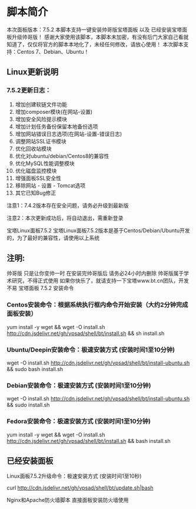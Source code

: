 # 脚本简介
本次面板版本：7.5.2
本脚本支持一键安装帅哥版宝塔面板 以及 已经安装宝塔面板升级帅哥版！
感谢大家使用该脚本，本脚本未加密，有没有后门大家自己看就知道了，仅仅将官方的脚本本地化了，未经任何修改，请放心使用！
本次脚本支持：Centos 7、Debian、Ubuntu！

## Linux更新说明
### 7.5.2更新日志：
1. 增加创建软链文件功能
2. 增加composer模块(在网站-设置)
3. 增加安全风险提示模块
4. 增加计划任务备份保留本地备份选项
5. 增加网站错误日志选项(在网站-设置-错误日志)
6. 调整网站SSL证书模块
7. 优化回收站模块
8. 优化对ubuntu/debian/Centos8的兼容性
9. 优化MySQL性能调整模块
10. 优化磁盘监控模块
11. 增强面板SSL安全性
12. 移除网站 - 设置 - Tomcat选项
13. 其它已知Bug修正

注意1：7.4.2版本存在安全问题，请务必升级到最新版

注意2：本次更新成功后，将自动退出，需重新登录


宝塔Linux面板7.5.2
宝塔Linux面板7.5.2版本是基于Centos/Debian/Ubuntu开发的，为了最好的兼容性，请使用以上系统

## 注明:
帅哥版 只是让你变帅一时
在安装完帅哥版后 请务必24小时内删除
帅哥版属于学术研究，不得正式使用
如果你快乐了，就请支持一下宝塔www.bt.cn团队，开发不易
宝塔面板 7.5.2 安装命令
### Centos安装命令：根据系统执行框内命令开始安装（大约2分钟完成面板安装）

yum install -y wget && wget -O install.sh http://cdn.jsdelivr.net/gh/vpsad/shell/bt/install.sh && sh install.sh

### Ubuntu/Deepin安装命令：极速安装方式 (安装时间1至10分钟)

wget -O install.sh http://cdn.jsdelivr.net/gh/vpsad/shell/bt/install-ubuntu.sh && sudo bash install.sh

### Debian安装命令：极速安装方式 (安装时间1至10分钟)

wget -O install.sh http://cdn.jsdelivr.net/gh/vpsad/shell/bt/install-ubuntu.sh && sudo install.sh

### Fedora安装命令：极速安装方式 (安装时间1至10分钟)

yum install -y wget && wget -O install.sh http://cdn.jsdelivr.net/gh/vpsad/shell/bt/install.sh && bash install.sh

## 已经安装面板
Linux面板7.5.2升级命令：极速安装方式 (安装时间1至10秒)

curl http://cdn.jsdelivr.net/gh/vpsad/shell/bt/update.sh|bash

Nginx和Apache防火墙脚本
直接面板安装防火墙使用
